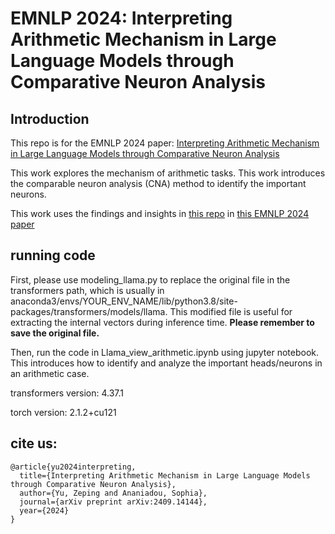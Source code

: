 # EMNLP 2024: Interpreting Arithmetic Mechanism in Large Language Models through Comparative Neuron Analysis

## Introduction

This repo is for the EMNLP 2024 paper: [Interpreting Arithmetic Mechanism in Large Language Models through Comparative Neuron Analysis](https://arxiv.org/pdf/2409.14144)

This work explores the mechanism of arithmetic tasks. This work introduces the comparable neuron analysis (CNA) method to identify the important neurons.

This work uses the findings and insights in [this repo](https://github.com/zepingyu0512/neuron-attribution/tree/main) in [this EMNLP 2024 paper](https://arxiv.org/pdf/2312.12141)

## running code

First, please use modeling_llama.py to replace the original file in the transformers path, which is usually in anaconda3/envs/YOUR_ENV_NAME/lib/python3.8/site-packages/transformers/models/llama. This modified file is useful for extracting the internal vectors during inference time. **Please remember to save the original file.** 

Then, run the code in Llama_view_arithmetic.ipynb using jupyter notebook. This introduces how to identify and analyze the important heads/neurons in an arithmetic case.

transformers version: 4.37.1

torch version: 2.1.2+cu121

## cite us: 

```
@article{yu2024interpreting,
  title={Interpreting Arithmetic Mechanism in Large Language Models through Comparative Neuron Analysis},
  author={Yu, Zeping and Ananiadou, Sophia},
  journal={arXiv preprint arXiv:2409.14144},
  year={2024}
}
```
